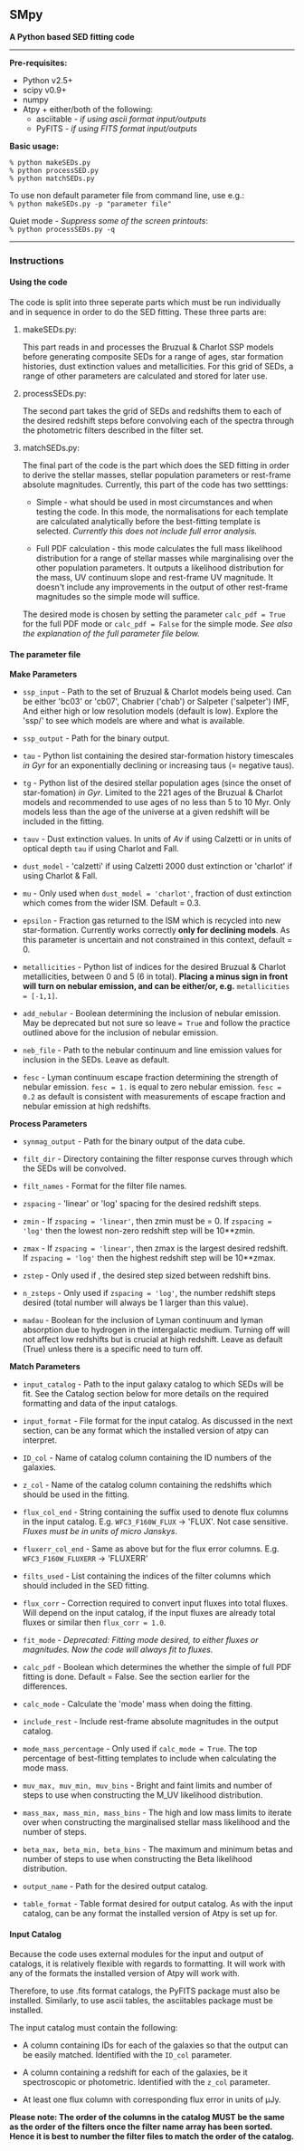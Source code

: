 ## SMpy
__A Python based SED fitting code__

---

__Pre-requisites:__

* Python v2.5+  
* scipy v0.9+  
* numpy  
* Atpy + either/both of the following:  
	* asciitable - *if using ascii format input/outputs*  
	* PyFITS - *if using FITS format input/outputs*  

__Basic usage:__

	% python makeSEDs.py
	% python processSED.py
	% python matchSEDs.py


To use non default parameter file from command line, use e.g.:  
`% python makeSEDs.py -p "parameter file"`

Quiet mode - _Suppress some of the screen printouts_:  
`% python processSEDs.py -q`


---


### Instructions ###

#### Using the code ####

The code is split into three seperate parts which must be run individually and in sequence in order to do the SED fitting. These three parts are:

1.  makeSEDs.py:

    This part reads in and processes the Bruzual & Charlot SSP models before generating composite SEDs for a range of ages, star formation histories, dust extinction values and metallicities. For this grid of SEDs, a range of other parameters are calculated and stored for later use.
        
2.  processSEDs.py:

    The second part takes the grid of SEDs and redshifts them to each of the desired redshift steps before convolving each of the spectra through the photometric filters described in the filter set.
        
3.  matchSEDs.py:

    The final part of the code is the part which does the SED fitting in order to derive the stellar masses, stellar population parameters or rest-frame absolute magnitudes. Currently, this part of the code has two setttings:
       
    * Simple - what should be used in most circumstances and when testing the code. In this mode, the normalisations for each template are calculated analytically before the best-fitting template is selected. _Currently this does not include full error analysis._
    
    * Full PDF calculation - this mode calculates the full mass likelihood distribution for a range of stellar masses while marginalising over the other population parameters. It outputs a likelihood distribution for the mass, UV continuum slope and rest-frame UV magnitude. It doesn't include any improvements in the output of other rest-frame magnitudes so the simple mode will suffice.
    
    The desired mode is chosen by setting the parameter `calc_pdf = True` for the full PDF mode or `calc_pdf = False` for the simple mode. _See also the explanation of the full parameter file below._
        
#### The parameter file ####

__Make Parameters__

* `ssp_input` - Path to the set of Bruzual & Charlot models being used. Can be either 'bc03' or 'cb07', Chabrier ('chab') or Salpeter ('salpeter') IMF, And either high or low resolution models (default is low). Explore the 'ssp/' to see which models are where and what is available.

* `ssp_output` - Path for the binary output.

* `tau` - Python list containing the desired star-formation history timescales _in Gyr_ for an exponentially declining or increasing taus (= negative taus).

* `tg` - Python list of the desired stellar population ages (since the onset of star-fomation) _in Gyr_. Limited to the 221 ages of the Bruzual & Charlot models and recommended to use ages of no less than 5 to 10 Myr. Only models less than the age of the universe at a given redshift will be included in the fitting.

* `tauv` - Dust extinction values. In units of _Av_ if using Calzetti or in units of optical depth `tau` if using Charlot and Fall.

* `dust_model` - 'calzetti' if using Calzetti 2000 dust extinction or 'charlot' if using Charlot & Fall.

* `mu` - Only used when `dust_model = 'charlot'`, fraction of dust extinction which comes from the wider ISM. Default = 0.3.

* `epsilon` - Fraction gas returned to the ISM which is recycled into new star-formation. Currently works correctly __only for declining models__. As this parameter is uncertain and not constrained in this context, default = 0. 

* `metallicities` - Python list of indices for the desired Bruzual & Charlot metallicities, between 0 and 5 (6 in total). __Placing a minus sign in front will turn on nebular emission, and can be either/or, e.g.__ `metallicities = [-1,1]`.

* `add_nebular` - Boolean determining the inclusion of nebular emission. May be deprecated but not sure so leave `= True` and follow the practice outlined above for the inclusion of nebular emission.

* `neb_file` - Path to the nebular continuum and line emission values for inclusion in the SEDs. Leave as default.

* `fesc` - Lyman continuum escape fraction determining the strength of nebular emission. `fesc = 1.` is equal to zero nebular emission. `fesc = 0.2` as default is consistent with measurements of escape fraction and nebular emission at high redshifts. 

__Process Parameters__

* `synmag_output` - Path for the binary output of the data cube.

* `filt_dir` - Directory containing the filter response curves through which the SEDs will be convolved.

* `filt_names` - Format for the filter file names.

*  `zspacing` - 'linear' or 'log' spacing for the desired redshift steps.

* `zmin` - If `zspacing = 'linear'`, then zmin must be = 0. If `zspacing = 'log'` then the lowest non-zero redshift step will be 10**zmin.

* `zmax` - If `zspacing = 'linear'`, then zmax is the largest desired redshift. If `zspacing = 'log'` then the highest redshift step will be 10**zmax.

* `zstep` - Only used if , the desired step sized between redshift bins.

* `n_zsteps` - Only used if `zspacing = 'log'`, the number redshift steps desired (total number will always be 1 larger than this value).

* `madau` - Boolean for the inclusion of Lyman continuum and lyman absorption due to hydrogen in the intergalactic medium. Turning off will not affect low redshifts but is crucial at high redshift. Leave as default (True) unless there is a specific need to turn off.

__Match Parameters__

* `input_catalog` - Path to the input galaxy catalog to which SEDs will be fit. See the Catalog section below for more details on the required formatting and data of the input catalogs.

* `input_format` - File format for the input catalog. As discussed in the next section, can be any format which the installed version of atpy can interpret.

* `ID_col` - Name of catalog column containing the ID numbers of the galaxies.

* `z_col` - Name of the catalog column containing the redshifts which should be used in the fitting.

* `flux_col_end` - String containing the suffix used to denote flux columns in the input catalog. E.g. `WFC3_F160W_FLUX` -> 'FLUX'. Not case sensitive. _Fluxes must be in units of micro Janskys_.

* `fluxerr_col_end` - Same as above but for the flux error columns. E.g. `WFC3_F160W_FLUXERR` -> 'FLUXERR'

* `filts_used` - List containing the indices of the filter columns which should included in the SED fitting.

* `flux_corr` - Correction required to convert input fluxes into total fluxes. Will depend on the input catalog, if the input fluxes are already total fluxes or similar then `flux_corr = 1.0`.

* `fit_mode` - _Deprecated: Fitting mode desired, to either fluxes or magnitudes. Now the code will always fit to fluxes._

* `calc_pdf` - Boolean which determines the whether the simple of full PDF fitting is done. Default = False. See the section earlier for the differences.

* `calc_mode` - Calculate the 'mode' mass when doing the fitting.

* `include_rest` - Include rest-frame absolute magnitudes in the output catalog.

* `mode_mass_percentage` - Only used if `calc_mode = True`. The top percentage of best-fitting templates to include when calculating the mode mass.

* `muv_max, muv_min, muv_bins` - Bright and faint limits and number of steps to use when constructing the M_UV likelihood distribution.

* `mass_max, mass_min, mass_bins` - The high and low mass limits to iterate over when constructing the marginalised stellar mass likelihood and the number of steps.

* `beta_max, beta_min, beta_bins` - The maximum and minimum betas and number of steps to use when constructing the Beta likelihood distribution.

* `output_name` - Path for the desired output catalog.

* `table_format` - Table format desired for output catalog. As with the input catalog, can be any format the installed version of Atpy is set up for.

#### Input Catalog ####

Because the code uses external modules for the input and output of catalogs, it is relatively flexible with regards to formatting. It will work with any of the formats the installed version of Atpy will work with.

Therefore, to use .fits format catalogs, the PyFITS package must also be installed. Similarly, to use ascii tables, the asciitables package must be installed.

The input catalog must contain the following:

* A column containing IDs for each of the galaxies so that the output can be easily matched. Identified with the `ID_col` parameter.

* A column containing a redshift for each of the galaxies, be it spectroscopic or photometric. Identified with the `z_col` parameter.

* At least one flux column with corresponding flux error in units of µJy.

__Please note: The order of the columns in the catalog MUST be the same as the order of the filters once the filter name array has been sorted. Hence it is best to number the filter files to match the order of the catalog.__



